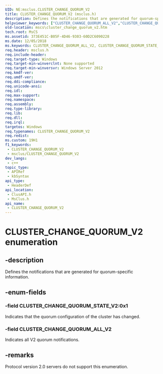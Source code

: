 ```yaml
---
UID: NE:msclus.CLUSTER_CHANGE_QUORUM_V2
title: CLUSTER_CHANGE_QUORUM_V2 (msclus.h)
description: Defines the notifications that are generated for quorum-specific information.
helpviewer_keywords: ["CLUSTER_CHANGE_QUORUM_ALL_V2","CLUSTER_CHANGE_QUORUM_STATE_V2","CLUSTER_CHANGE_QUORUM_V2","CLUSTER_CHANGE_QUORUM_V2 enumeration [Failover Cluster]","clusapi/CLUSTER_CHANGE_QUORUM_ALL_V2","clusapi/CLUSTER_CHANGE_QUORUM_STATE_V2","clusapi/CLUSTER_CHANGE_QUORUM_V2","msclus/CLUSTER_CHANGE_QUORUM_ALL_V2","msclus/CLUSTER_CHANGE_QUORUM_STATE_V2","msclus/CLUSTER_CHANGE_QUORUM_V2","mscs.cluster_change_quorum_v2"]
old-location: mscs\cluster_change_quorum_v2.htm
tech.root: MsCS
ms.assetid: 373E451C-B05F-4D46-9303-60D2C6090228
ms.date: 12/05/2018
ms.keywords: CLUSTER_CHANGE_QUORUM_ALL_V2, CLUSTER_CHANGE_QUORUM_STATE_V2, CLUSTER_CHANGE_QUORUM_V2, CLUSTER_CHANGE_QUORUM_V2 enumeration [Failover Cluster], clusapi/CLUSTER_CHANGE_QUORUM_ALL_V2, clusapi/CLUSTER_CHANGE_QUORUM_STATE_V2, clusapi/CLUSTER_CHANGE_QUORUM_V2, msclus/CLUSTER_CHANGE_QUORUM_ALL_V2, msclus/CLUSTER_CHANGE_QUORUM_STATE_V2, msclus/CLUSTER_CHANGE_QUORUM_V2, mscs.cluster_change_quorum_v2
req.header: msclus.h
req.include-header: 
req.target-type: Windows
req.target-min-winverclnt: None supported
req.target-min-winversvr: Windows Server 2012
req.kmdf-ver: 
req.umdf-ver: 
req.ddi-compliance: 
req.unicode-ansi: 
req.idl: 
req.max-support: 
req.namespace: 
req.assembly: 
req.type-library: 
req.lib: 
req.dll: 
req.irql: 
targetos: Windows
req.typenames: CLUSTER_CHANGE_QUORUM_V2
req.redist: 
ms.custom: 19H1
f1_keywords:
 - CLUSTER_CHANGE_QUORUM_V2
 - msclus/CLUSTER_CHANGE_QUORUM_V2
dev_langs:
 - c++
topic_type:
 - APIRef
 - kbSyntax
api_type:
 - HeaderDef
api_location:
 - ClusAPI.h
 - MsClus.h
api_name:
 - CLUSTER_CHANGE_QUORUM_V2
---
```


# CLUSTER_CHANGE_QUORUM_V2 enumeration


## -description

Defines the notifications that are generated for quorum-specific information.

## -enum-fields

### -field CLUSTER_CHANGE_QUORUM_STATE_V2:0x1

Indicates that the quorum configuration of the cluster has changed.

### -field CLUSTER_CHANGE_QUORUM_ALL_V2

Indicates all V2 quorum notifications.

## -remarks

Protocol version 2.0 servers do not support this enumeration.

